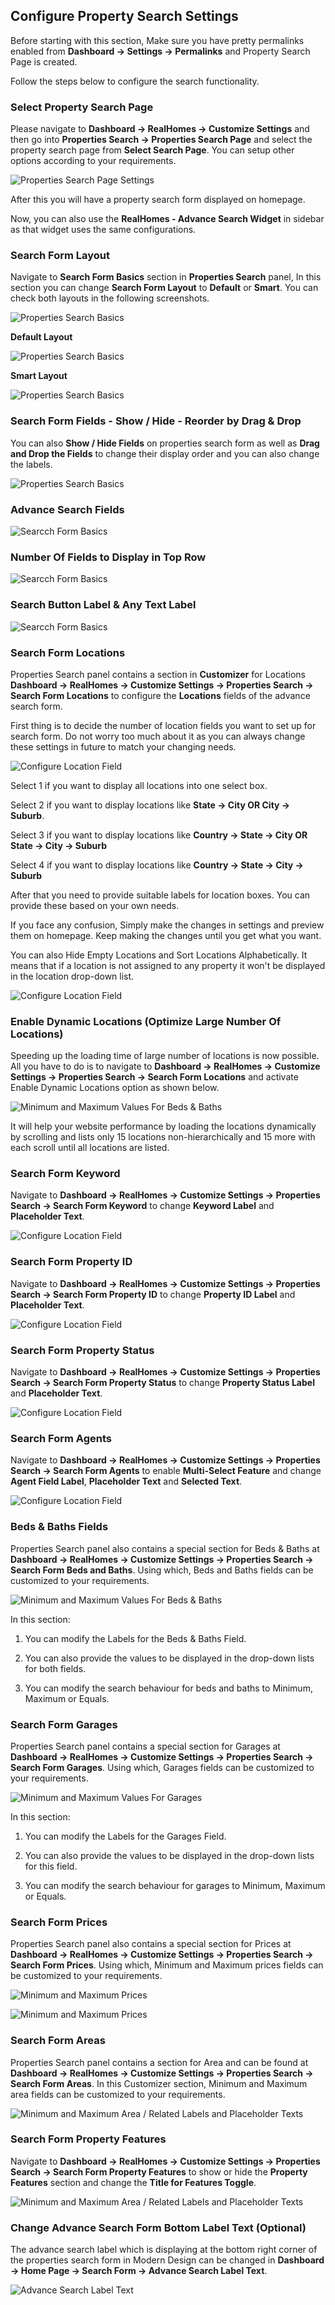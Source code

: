 ## Configure Property Search Settings

Before starting with this section, Make sure you have pretty permalinks enabled from **Dashboard → Settings → Permalinks** and Property Search Page is created.

Follow the steps below to configure the search functionality.

### **Select Property Search Page**

Please navigate to **Dashboard → RealHomes → Customize Settings** and then go into **Properties Search → Properties Search Page** and select the property search page from **Select Search Page**. You can setup other options according to your requirements.

![Properties Search Page Settings](images/home-setup/search-page-settings-full-mod.png)

After this you will have a property search form displayed on homepage.

Now, you can also use the **RealHomes - Advance Search Widget** in sidebar as that widget uses the same configurations.

### **Search Form Layout**

Navigate to **Search Form Basics** section in **Properties Search** panel, In this section you can change **Search Form Layout** to **Default** or **Smart**. You can check both layouts in the following screenshots.

![Properties Search Basics](images/home-setup/search-form-layout.gif)

**Default Layout**

![Properties Search Basics](images/home-setup/search-form-layout-default.png)

**Smart Layout**

![Properties Search Basics](images/home-setup/search-form-layout-smart.png)

### **Search Form Fields - Show / Hide - Reorder by Drag & Drop**

You can also **Show / Hide Fields** on properties search form as well as **Drag and Drop the Fields** to change their display order and you can also change the labels.

![Properties Search Basics](images/home-setup/search-form-fields-enable-disable-reorder.gif)

### **Advance Search Fields**

![Searcch Form Basics](images/home-setup/advance-search-fields-button.gif)

### **Number Of Fields to Display in Top Row**

![Searcch Form Basics](images/home-setup/number-of-fields-to-display-in-top-row.gif)

### **Search Button Label & Any Text Label**

![Searcch Form Basics](images/home-setup/search-button-label-any-text.gif)

### **Search Form Locations**

Properties Search panel contains a section in **Customizer** for Locations **Dashboard → RealHomes → Customize Settings → Properties Search → Search Form Locations** to configure the **Locations** fields of the advance search form.

First thing is to decide the number of location fields you want to set up for search form. Do not worry too much about it as you can always change these settings in future to match your changing needs.

![Configure Location Field](images/home-setup/configure-location-field.png)

Select 1 if you want to display all locations into one select box.

Select 2 if you want to display locations like **State → City OR City → Suburb**.

Select 3 if you want to display locations like **Country → State → City OR State → City → Suburb**

Select 4 if you want to display locations like **Country → State → City → Suburb**

After that you need to provide suitable labels for location boxes. You can provide these based on your own needs.

If you face any confusion, Simply make the changes in settings and preview them on homepage. Keep making the changes until you get what you want.

You can also Hide Empty Locations and Sort Locations Alphabetically. It means that if a location is not assigned to any property it won't be displayed in the location drop-down list.

![Configure Location Field](images/home-setup/search-form-keyword.gif)
### **Enable Dynamic Locations** (Optimize Large Number Of Locations)

Speeding up the loading time of large number of locations is now possible. All you have to do is to navigate to **Dashboard → RealHomes → Customize Settings → Properties Search → Search Form Locations** and activate Enable Dynamic Locations option as shown below.

![Minimum and Maximum Values For Beds & Baths](images/home-setup/dynamic_locations.gif)

It will help your website performance by loading the locations dynamically by scrolling and lists only 15 locations non-hierarchically and 15 more with each scroll until all locations are listed.

### **Search Form Keyword**

Navigate to **Dashboard → RealHomes → Customize Settings → Properties Search → Search Form Keyword** to change **Keyword Label** and **Placeholder Text**.

![Configure Location Field](images/home-setup/search-form-keyword.gif)

### **Search Form Property ID**

Navigate to **Dashboard → RealHomes → Customize Settings → Properties Search → Search Form Property ID** to change **Property ID Label** and **Placeholder Text**.

![Configure Location Field](images/home-setup/search-form-property-id.gif)

### **Search Form Property Status**

Navigate to **Dashboard → RealHomes → Customize Settings → Properties Search → Search Form Property Status** to change **Property Status Label** and **Placeholder Text**.

![Configure Location Field](images/home-setup/search-form-property-status.gif)

### **Search Form Agents**

Navigate to **Dashboard → RealHomes → Customize Settings → Properties Search → Search Form Agents** to enable **Multi-Select Feature** and change **Agent Field Label**, **Placeholder Text** and **Selected Text**.

![Configure Location Field](images/home-setup/search-form-agents.gif)

### **Beds & Baths Fields**

Properties Search panel also contains a special section for Beds & Baths at **Dashboard → RealHomes → Customize Settings → Properties Search → Search Form Beds and Baths**. Using which, Beds and Baths fields can be customized to your requirements.

![Minimum and Maximum Values For Beds & Baths](images/home-setup/beds-and-baths-fields.png)

In this section:

1) You can modify the Labels for the Beds & Baths Field.

2) You can also provide the values to be displayed in the drop-down lists for both fields.

3) You can modify the search behaviour for beds and baths to Minimum, Maximum or Equals.

### **Search Form Garages**

Properties Search panel contains a special section for Garages at **Dashboard → RealHomes → Customize Settings → Properties Search → Search Form Garages**. Using which, Garages fields can be customized to your requirements.

![Minimum and Maximum Values For Garages](images/home-setup/min-max-garages-fields.png)

In this section:

1. You can modify the Labels for the Garages Field.

2. You can also provide the values to be displayed in the drop-down lists for this field.

3. You can modify the search behaviour for garages to Minimum, Maximum or Equals.

### **Search Form Prices**

Properties Search panel also contains a special section for Prices at **Dashboard → RealHomes → Customize Settings → Properties Search → Search Form Prices**. Using which, Minimum and Maximum prices fields can be customized to your requirements.

![Minimum and Maximum Prices](images/home-setup/min-max-price-first.png)

![Minimum and Maximum Prices](images/home-setup/min-max-price-second.png)

### **Search Form Areas**

Properties Search panel contains a section for Area and can be found at **Dashboard → RealHomes → Customize Settings → Properties Search → Search Form Areas**. In this Customizer section, Minimum and Maximum area fields can be customized to your requirements.

![Minimum and Maximum Area / Related Labels and Placeholder Texts](images/home-setup/search-form-areas.gif)

### **Search Form Property Features**

Navigate to **Dashboard → RealHomes → Customize Settings → Properties Search → Search Form Property Features** to show or hide the **Property Features** section and change the **Title for Features Toggle**.

![Minimum and Maximum Area / Related Labels and Placeholder Texts](images/home-setup/search-form-property-features.gif)

### **Change Advance Search Form Bottom Label Text (Optional)**

The advance search label which is displaying at the bottom right corner of the properties search form in Modern Design can be changed in **Dashboard → Home Page → Search Form → Advance Search Label Text**.

![Advance Search Label Text](images/home-setup/advance-search-label-modern.png)